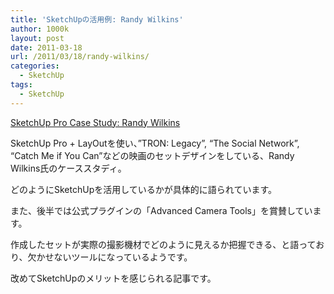 ```yaml
---
title: 'SketchUpの活用例: Randy Wilkins'
author: 1000k
layout: post
date: 2011-03-18
url: /2011/03/18/randy-wilkins/
categories:
  - SketchUp
tags:
  - SketchUp
---
```

<a href="http://sketchupdate.blogspot.com/2011/03/sketchup-pro-case-study-randy-wilkins.html?utm_source=feedburner&utm_medium=feed&utm_campaign=Feed%3A+OfficialGoogleSketchupBlog+%28Official+Google+SketchUp+Blog%29&utm_content=Google+Reader" onclick="_gaq.push(['_trackEvent', 'outbound-article', 'http://sketchupdate.blogspot.com/2011/03/sketchup-pro-case-study-randy-wilkins.html?utm_source=feedburner&utm_medium=feed&utm_campaign=Feed%3A+OfficialGoogleSketchupBlog+%28Official+Google+SketchUp+Blog%29&utm_content=Google+Reader', 'SketchUp Pro Case Study: Randy Wilkins']);" >SketchUp Pro Case Study: Randy Wilkins</a>

SketchUp Pro + LayOutを使い、&#8221;TRON: Legacy&#8221;, &#8220;The Social Network&#8221;, &#8220;Catch Me if You Can&#8221;などの映画のセットデザインをしている、Randy Wilkins氏のケーススタディ。
  
どのようにSketchUpを活用しているかが具体的に語られています。

また、後半では公式プラグインの「Advanced Camera Tools」を賞賛しています。
  
作成したセットが実際の撮影機材でどのように見えるか把握できる、と語っており、欠かせないツールになっているようです。

改めてSketchUpのメリットを感じられる記事です。